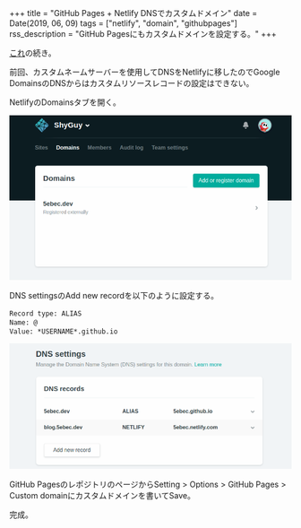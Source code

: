 +++
title = "GitHub Pages + Netlify DNSでカスタムドメイン"
date = Date(2019, 06, 09)
tags = ["netlify", "domain", "githubpages"]
rss_description =  "GitHub Pagesにもカスタムドメインを設定する。"
+++

[これ](/posts/netlify-custom-domain)の続き。

前回、カスタムネームサーバーを使用してDNSをNetlifyに移したのでGoogle DomainsのDNSからはカスタムリソースレコードの設定はできない。

NetlifyのDomainsタブを開く。

![netlify_domains_tab](/img/2019-06-09/netlify_domains_tab.png)

DNS settingsのAdd new recordを以下のように設定する。

```
Record type: ALIAS
Name: @
Value: *USERNAME*.github.io
```

![netlify_dns_settings](/img/2019-06-09/netlify_dns_settings.png)

GitHub PagesのレポジトリのページからSetting > Options > GitHub Pages > Custom domainにカスタムドメインを書いてSave。

完成。

